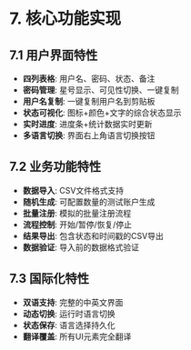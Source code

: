 # **7. 核心功能实现**

## **7.1 用户界面特性**
- **四列表格**: 用户名、密码、状态、备注
- **密码管理**: 星号显示、可见性切换、一键复制
- **用户名复制**: 一键复制用户名到剪贴板
- **状态可视化**: 图标+颜色+文字的综合状态显示
- **实时进度**: 进度条+统计数据实时更新
- **多语言切换**: 界面右上角语言切换按钮

## **7.2 业务功能特性**
- **数据导入**: CSV文件格式支持
- **随机生成**: 可配置数量的测试账户生成
- **批量注册**: 模拟的批量注册流程
- **流程控制**: 开始/暂停/恢复/停止
- **结果导出**: 包含状态和时间戳的CSV导出
- **数据验证**: 导入前的数据格式验证

## **7.3 国际化特性**
- **双语支持**: 完整的中英文界面
- **动态切换**: 运行时语言切换
- **状态保存**: 语言选择持久化
- **翻译覆盖**: 所有UI元素完全翻译

